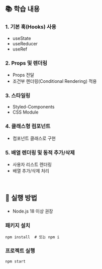 ## 📚 학습 내용
### 1. 기본 훅(Hooks) 사용
- useState
- useReducer
- useRef

### 2. Props 및 렌더링
- Props 전달
- 조건부 렌더링(Conditional Rendering) 적용
  
### 3. 스타일링
- Styled-Components
- CSS Module
  
### 4. 클래스형 컴포넌트
- 컴포넌트 클래스로 구현
  
### 5. 배열 렌더링 및 동적 추가/삭제
- 사용자 리스트 렌더링
- 배열 추가/삭제 처리
<br/>

## 🎯 실행 방법
- Node.js 18 이상 권장

### 패키지 설치
```
npm install  # 또는 npm i
```

### 프로젝트 실행
```
npm start
```
